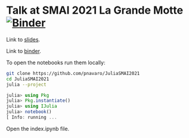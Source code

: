 # Talk at SMAI 2021 La Grande Motte [![Binder](https://mybinder.org/badge_logo.svg)](https://mybinder.org/v2/gh/pnavaro/JuliaSMAI2021/HEAD?filepath=index.ipynb)

Link to [slides](https://pnavaro.github.io/JuliaSMAI2021).

Link to [binder](https://mybinder.org/v2/gh/pnavaro/JuliaSMAI2021/HEAD?filepath=index.ipynb).

To open the notebooks run them locally:

```bash
git clone https://github.com/pnavaro/JuliaSMAI2021
cd JuliaSMAI2021
julia --project
```

```julia
julia> using Pkg
julia> Pkg.instantiate()
julia> using IJulia
julia> notebook()
[ Info: running ...
```

Open the index.ipynb file.
